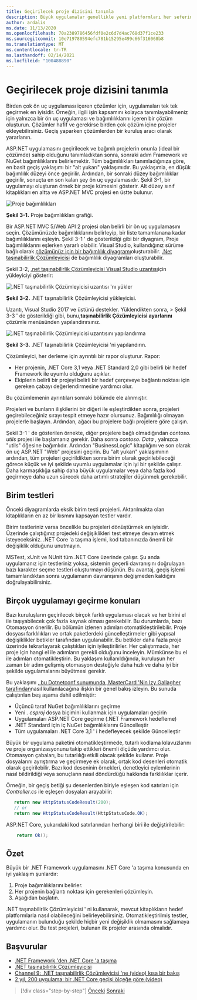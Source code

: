 ```yaml
---
title: Geçirilecek proje dizisini tanımla
description: Büyük uygulamalar genellikle yeni platformları her seferinde bir kez, ancak daha küçük bir adımda geçirilmez. Bir ASP.NET MVC uygulamasını ASP.NET Core geçirme adımlarını nasıl planlayacağınızı öğrenin.
author: ardalis
ms.date: 11/13/2020
ms.openlocfilehash: 70a2389786456fdf0e2c6d7d4ac768d37f1ce233
ms.sourcegitcommit: 10e719780594efc781b15295e499c66f316068b8
ms.translationtype: MT
ms.contentlocale: tr-TR
ms.lasthandoff: 02/14/2021
ms.locfileid: "100488890"
---
```

# <a name="identify-sequence-of-projects-to-migrate"></a>Geçirilecek proje dizisini tanımla

Birden çok ön uç uygulaması içeren çözümler için, uygulamaları tek tek geçirmek en iyisidir. Örneğin, ilgili işin kapsamını kolayca tanımlayabilmeniz için yalnızca bir ön uç uygulaması ve bağımlılıklarını içeren bir çözüm oluşturun. Çözümler hafif ve gerekirse birden çok çözüm içine projeler ekleyebilirsiniz. Geçiş yaparken çözümlerden bir kuruluş aracı olarak yararlanın.

ASP.NET uygulamasını geçirilecek ve bağımlı projelerin onunla (ideal bir çözümde) sahip olduğunu tanımladıktan sonra, sonraki adım Framework ve NuGet bağımlılıklarını belirlemektir. Tüm bağımlılıkları tanımladığınıza göre, en basit geçiş yaklaşımı bir "alt yukarı" yaklaşımıdır. Bu yaklaşımla, en düşük bağımlılık düzeyi önce geçirilir. Ardından, bir sonraki düzey bağımlılıklar geçirilir, sonuçta en son kalan şey ön uç uygulamasıdır. Şekil 3-1, bir uygulamayı oluşturan örnek bir proje kümesini gösterir. Alt düzey sınıf kitaplıkları en altta ve ASP.NET MVC projesi en üstte bulunur.

![Proje bağımlılıkları](./media/Figure3-1.png)

**Şekil 3-1.** Proje bağımlılıkları grafiği.

Bir ASP.NET MVC 5/Web API 2 projesi olan belirli bir ön uç uygulamasını seçin. Çözümünüzde bağımlılıklarını belirleyip, bir liste tamamlanana kadar bağımlılıklarını eşleyin. Şekil 3-1 ' de gösterildiği gibi bir diyagram, Proje bağımlılıklarını eşlerken yararlı olabilir. Visual Studio, kullandığınız sürüme bağlı olarak [çözümünüz için bir bağımlılık diyagramı](https://docs.microsoft.com/visualstudio/modeling/create-layer-diagrams-from-your-code)oluşturabilir. [.Net taşınabilirlik Çözümleyicisi](https://docs.microsoft.com/dotnet/standard/analyzers/portability-analyzer) de bağımlılık diyagramları oluşturabilir.

Şekil 3-2, [.net taşınabilirlik Çözümleyicisi Visual Studio uzantısı](https://marketplace.visualstudio.com/items?itemName=ConnieYau.NETPortabilityAnalyzer)için yükleyiciyi gösterir:

![.NET taşınabilirlik Çözümleyicisi uzantısı 'nı yükler](./media/Figure3-2.png)

**Şekil 3-2.** .NET taşınabilirlik Çözümleyicisi yükleyicisi.

Uzantı, Visual Studio 2017 ve üstünü destekler. Yüklendikten sonra,   >  Şekil 3-3 ' de gösterildiği gibi, bunu,**taşınabilirlik Çözümleyicisi ayarlarını** çözümle menüsünden yapılandırırsınız.

![.NET taşınabilirlik Çözümleyicisi uzantısını yapılandırma](./media/Figure3-3.png)

**Şekil 3-3.** .NET taşınabilirlik Çözümleyicisi 'ni yapılandırın.

Çözümleyici, her derleme için ayrıntılı bir rapor oluşturur. Rapor:

* Her projenin, .NET Core 3,1 veya .NET Standard 2,0 gibi belirli bir hedef Framework ile uyumlu olduğunu açıklar.
* Ekiplerin belirli bir projeyi belirli bir hedef çerçeveye bağlantı noktası için gereken çabayı değerlendirmesine yardımcı olur.

Bu çözümlemenin ayrıntıları sonraki bölümde ele alınmıştır.

Projeleri ve bunların ilişkilerini bir diğeri ile eşleştirdikten sonra, projeleri geçirebileceğiniz sırayı tespit etmeye hazır olursunuz. Bağımlılığı olmayan projelerle başlayın. Ardından, ağacı bu projelere bağlı projelere göre çalışın.

Şekil 3-1 ' de gösterilen örnekte, diğer projelere bağlı olmadığından *contoso. utils* projesi ile başlamanız gerekir. Daha sonra *contoso. Data* , yalnızca "utils" öğesine bağımlıdır. Ardından "BusinessLogic" kitaplığını ve son olarak ön uç ASP.NET "Web" projesini geçirin. Bu "alt yukarı" yaklaşımının ardından, tüm projeleri geçirildikten sonra birim olarak geçirilebileceği görece küçük ve iyi şekilde uyumlu uygulamalar için iyi bir şekilde çalışır. Daha karmaşıklığa sahip daha büyük uygulamalar veya daha fazla kod geçirmeye daha uzun sürecek daha artımlı stratejiler düşünmek gerekebilir.

## <a name="unit-tests"></a>Birim testleri

Önceki diyagramlarda eksik birim testi projeleri. Aktarılmakta olan kitaplıkların en az bir kısmını kapsayan testler vardır.

Birim testleriniz varsa öncelikle bu projeleri dönüştürmek en iyisidir. Üzerinde çalıştığınız projedeki değişiklikleri test etmeye devam etmek isteyeceksiniz. .NET Core 'a taşıma işlemi, kod tabanınızda önemli bir değişiklik olduğunu unutmayın.

MSTest, xUnit ve NUnit tüm .NET Core üzerinde çalışır. Şu anda uygulamanız için testleriniz yoksa, sistemin geçerli davranışını doğrulayan bazı karakter seçme testleri oluşturmayı düşünün. Bu avantaj, geçiş işlemi tamamlandıktan sonra uygulamanın davranışının değişmeden kaldığını doğrulayabilirsiniz.

## <a name="considerations-for-migrating-many-apps"></a>Birçok uygulamayı geçirme konuları

Bazı kuruluşların geçirilecek birçok farklı uygulaması olacak ve her birini el ile taşıyabilecek çok fazla kaynak olması gerekebilir. Bu durumlarda, bazı Otomasyon önerilir. Bu bölümün izlenen adımları otomatikleştirilebilir. Proje dosyası farklılıkları ve ortak paketlerdeki güncelleştirmeler gibi yapısal değişiklikler betikler tarafından uygulanabilir. Bu betikler daha fazla proje üzerinde tekrarlayarak çalıştıkları için iyileştirilirler. Her çalıştırmada, her proje için hangi el ile adımların gerekli olduğunu inceleyin. Mümkünse bu el ile adımları otomatikleştirin. Bu yaklaşım kullanıldığında, kuruluşun her zaman bir adım gelişmiş otomasyon desteğiyle daha hızlı ve daha iyi bir şekilde uygulamalarını büyütmesi gerekir.

Bu yaklaşımı [, bu Dotnetconf sunumunda, MasterCard 'Nin lzy Gallagher tarafından](https://www.youtube.com/watch?v=C-2haqb60No)nasıl kullanılacağına ilişkin bir genel bakış izleyin. Bu sunuda çalıştırılan beş aşama dahil edilmiştir:

- Üçüncü taraf NuGet bağımlılıklarını geçirme
- Yeni *. csproj* dosya biçimini kullanmak için uygulamaları geçirin
- Uygulamaları ASP.NET Core geçirme (.NET Framework hedefleme)
- .NET Standard için iç NuGet bağımlılıklarını Güncelleştir
- Tüm uygulamaları .NET Core 3,1 ' i hedefleyecek şekilde Güncelleştir

Büyük bir uygulama paketini otomatikleştirmede, tutarlı kodlama kılavuzlarını ve proje organizasyonunu takip ettikleri önemli ölçüde yardımcı olur. Otomasyon çabaları, bu tutarlılığı etkili olacak şekilde kullanır. Proje dosyalarını ayrıştırma ve geçirmeye ek olarak, ortak kod desenleri otomatik olarak geçirilebilir. Bazı kod deseninin örnekleri, denetleyici eylemlerinin nasıl bildirildiği veya sonuçların nasıl döndürdüğü hakkında farklılıklar içerir.

Örneğin, bir geçiş betiği şu desenlerden biriyle eşleşen kod satırları için *Controller.cs* ile eşleşen dosyaları arayabilir:

```csharp
   return new HttpStatusCodeResult(200);
   // or
   return new HttpStatusCodeResult(HttpStatusCode.OK);
```

ASP.NET Core, yukarıdaki kod satırlarından herhangi biri ile değiştirilebilir:

```csharp
    return Ok();
```

## <a name="summary"></a>Özet

Büyük bir .NET Framework uygulamasını .NET Core 'a taşıma konusunda en iyi yaklaşım şunlardır:

1. Proje bağımlılıklarını belirler.
1. Her projenin bağlantı noktası için gerekenleri çözümleyin.
1. Aşağıdan başlatın.

.NET taşınabilirlik Çözümleyicisi ' ni kullanarak, mevcut kitaplıkların hedef platformlarla nasıl olabileceğini belirleyebilirsiniz. Otomatikleştirilmiş testler, uygulamanın bulunduğu şekilde hiçbir yeni değişiklik olmamasını sağlamaya yardımcı olur. Bu test projeleri, bulunan ilk projeler arasında olmalıdır.

## <a name="references"></a>Başvurular

- [.NET Framework 'den .NET Core 'a taşıma](https://docs.microsoft.com/dotnet/core/porting/)
- [.NET taşınabilirlik Çözümleyicisi](https://docs.microsoft.com/dotnet/standard/analyzers/portability-analyzer)
- [Channel 9: .NET taşınabilirlik Çözümleyicisi 'ne (video) kısa bir bakış](https://channel9.msdn.com/Blogs/Seth-Juarez/A-Brief-Look-at-the-NET-Portability-Analyzer)
- [2 yıl, 200 uygulama: bir .NET Core geçişi ölçeğe göre (video)](https://www.youtube.com/watch?v=C-2haqb60No)

>[!div class="step-by-step"]
>[Önceki](migrate-large-solutions.md) 
> [Sonraki](understand-update-dependencies.md)

